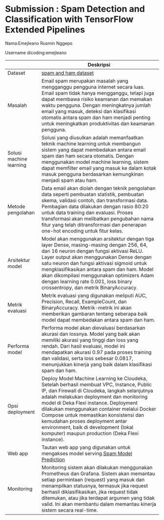 # Submission : Spam Detection and Classification with TensorFlow Extended Pipelines
Nama:Emejleano Rusmin Nggepo

Username dicoding:emejleano

| | Deskripsi |
| ----------- | ----------- |
| Dataset | [spam and ham dataset](https://www.kaggle.com/datasets/venkateshch22384/spam-and-ham-email-dataset) |
| Masalah | Email spam merupakan masalah yang mengganggu pengguna internet secara luas. Email spam tidak hanya mengganggu, tetapi juga dapat membawa risiko keamanan dan memakan waktu pengguna. Dengan meningkatnya jumlah email yang masuk, deteksi dan klasifikasi otomatis antara spam dan ham menjadi penting untuk meningkatkan produktivitas dan keamanan pengguna. |
| Solusi machine learning | Solusi yang diusulkan adalah memanfaatkan teknik machine learning untuk membangun sistem yang dapat membedakan antara email spam dan ham secara otomatis. Dengan menggunakan model machine learning, sistem dapat memfilter email yang masuk ke dalam kotak masuk pengguna berdasarkan kemungkinan menjadi spam atau ham. |
| Metode pengolahan | Data email akan diolah dengan teknik pengolahan data seperti pembuatan statistik, pembuatan skema, validasi contoh, dan transformasi data. Pembagian data dilakukan dengan rasio 80:20 untuk data training dan evaluasi. Proses transformasi akan melibatkan pengubahan nama fitur yang telah ditransformasi dan penerapan one-hot encoding untuk fitur kelas. |
| Arsitektur model | Model akan menggunakan arsitektur dengan tiga layer Dense, masing-masing dengan 256, 64, dan 16 neuron dengan fungsi aktivasi ReLU. Layer output akan menggunakan Dense dengan satu neuron dan fungsi aktivasi sigmoid untuk mengklasifikasikan antara spam dan ham. Model akan dikompilasi menggunakan optimizers Adam dengan learning rate 0.001, loss binary crossentropy, dan metrik BinaryAccuracy. |
| Metrik evaluasi | Metrik evaluasi yang digunakan meliputi AUC, Precision, Recall, ExampleCount, dan BinaryAccuracy. Metrik-metrik ini akan memberikan gambaran tentang seberapa baik model dapat membedakan antara spam dan ham. |
| Performa model | Performa model akan dievaluasi berdasarkan akurasi dan lossnya. Model yang baik akan memiliki akurasi yang tinggi dan loss yang rendah. Dari hasil evaluasi, model ini mendapatkan akurasi 0.97 pada proses training dan validasi, serta loss sebesar 0.0817, menunjukkan kinerja yang baik dalam klasifikasi spam dan ham. |
| Opsi deployment | Deploy Model Machine Learning ke Cloudeka, Setelah berhasil membuat VPC, Instance, Public IP, dan Firewall di Cloudeka, langkah selanjutnya adalah melakukan deployment dan monitoring model di Deka Flexi instance. Deployment dilakukan menggunakan container melalui Docker Compose untuk memastikan konsistensi dan kemudahan proses deployment antar environment, baik di development (lokal komputer) maupun production (Deka Flexi instance). |
| Web app | Tautan web app yang digunakan untuk mengakses model serving.[Spam Model Prediction](http://103.190.215.173:8501/v1/models/spam-prediction-model/metadata)|
| Monitoring | Monitoring sistem akan dilakukan menggunakan Prometheus dan Grafana. Sistem akan memantau setiap permintaan (request) yang masuk dan menampilkan statusnya, termasuk jika request berhasil diklasifikasikan, jika request tidak ditemukan, atau jika terdapat argumen yang tidak valid. Ini akan membantu dalam memantau kinerja sistem secara real-time. |
